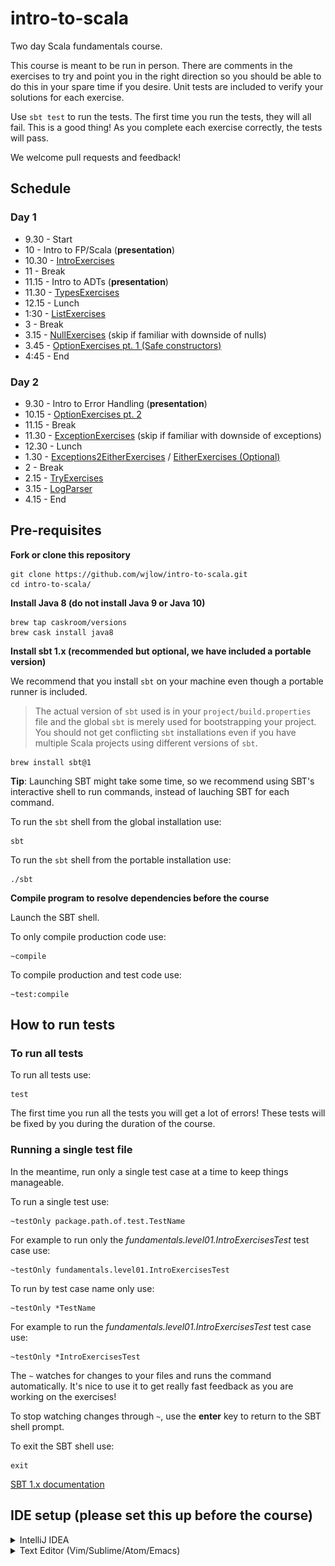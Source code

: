 # intro-to-scala

Two day Scala fundamentals course.

This course is meant to be run in person. There are comments in the exercises to try and point you in the right direction so you should be able to do this in your spare time if you desire. Unit tests are included to verify your solutions for each exercise.

Use `sbt test` to run the tests. The first time you run the tests, they will all fail. This is a good thing! As you complete each exercise correctly, the tests will pass.

We welcome pull requests and feedback!

## Schedule

### Day 1

* 9.30 - Start
* 10 - Intro to FP/Scala (__presentation__)
* 10.30 - [IntroExercises](src/main/scala/fundamentals/level01/IntroExercises.scala)
* 11 - Break
* 11.15 - Intro to ADTs (__presentation__)
* 11.30 - [TypesExercises](src/main/scala/fundamentals/level02/TypesExercises.scala)
* 12.15 - Lunch
* 1:30 - [ListExercises](src/main/scala/fundamentals/level02/ListExercises.scala)
* 3 - Break
* 3.15 - [NullExercises](src/main/scala/fundamentals/level03/NullExercises.scala) (skip if familiar with downside of nulls)
* 3.45 - [OptionExercises pt. 1 (Safe constructors)](src/main/scala/fundamentals/level03/OptionExercises1.scala)
* 4:45 - End

### Day 2

* 9.30 - Intro to Error Handling (__presentation__)
* 10.15 - [OptionExercises pt. 2](src/main/scala/fundamentals/level03/OptionExercises2.scala)
* 11.15 - Break
* 11.30 - [ExceptionExercises](src/main/scala/fundamentals/level03/ExceptionExercises.scala) (skip if familiar with downside of exceptions)
* 12.30 - Lunch
* 1.30 - [Exceptions2EitherExercises](src/main/scala/fundamentals/level03/Exceptions2EitherExercises.scala) / [EitherExercises (Optional)](src/main/scala/fundamentals/level03/EitherExercises.scala)
* 2 - Break
* 2.15 - [TryExercises](src/main/scala/fundamentals/level03/TryExercises.scala)
* 3.15 - [LogParser](src/main/scala/fundamentals/level04/LogParser.scala)
* 4.15 - End

## Pre-requisites

**Fork or clone this repository**

```
git clone https://github.com/wjlow/intro-to-scala.git
cd intro-to-scala/
```

**Install Java 8 (do not install Java 9 or Java 10)**

```
brew tap caskroom/versions
brew cask install java8
```

**Install sbt 1.x (recommended but optional, we have included a portable version)**

We recommend that you install `sbt` on your machine even though a portable runner is included.

> The actual version of `sbt` used is in your `project/build.properties` file and the global `sbt` is merely used for bootstrapping your project. You should not get conflicting `sbt` installations even if you have multiple Scala projects using different versions of `sbt`.

```
brew install sbt@1
```

__Tip__: Launching SBT might take some time, so we recommend using SBT's interactive shell to run commands, instead of lauching SBT for each command.

To run the `sbt` shell from the global installation use:

```
sbt
```

To run the `sbt` shell from the portable installation use:

```
./sbt
```

**Compile program to resolve dependencies before the course**

Launch the SBT shell.

To only compile production code use:

```
~compile
```

To compile production and test code use:

```
~test:compile
```

## How to run tests

### To run all tests

To run all tests use:

```
test
```

The first time you run all the tests you will get a lot of errors! These tests will be fixed by you during the duration of the course.

### Running a single test file

In the meantime, run only a single test case at a time to keep things manageable.

To run a single test use:

```
~testOnly package.path.of.test.TestName
```


For example to run only the _fundamentals.level01.IntroExercisesTest_ test case use:

```
~testOnly fundamentals.level01.IntroExercisesTest
```

To run by test case name only use:

```
~testOnly *TestName
```

For example to run the _fundamentals.level01.IntroExercisesTest_ test case use:

```
~testOnly *IntroExercisesTest
```


The `~` watches for changes to your files and runs the command automatically. It's nice to use it to get really fast feedback as you are working on the exercises!

To stop watching changes through `~`, use the __enter__ key to return to the SBT shell prompt.

To exit the SBT shell use:

```
exit
```

[SBT 1.x documentation](https://www.scala-sbt.org/1.x/docs/index.html)

## IDE setup (please set this up before the course)

<details><summary>IntelliJ IDEA</summary>

![intellij](intellij.png)

<p>

1. [Download IntelliJ (free Community edition is fine)](https://www.jetbrains.com/idea/download/#section=mac)

2. Install and open IntelliJ

3. If running IntelliJ for the very first time, it might ask you what plugin you want to install. Select _Scala_, otherwise install manually: _Configure -> Plugins -> Browse Repositories -> Scala_

4. Restart IntelliJ to activate the plugin

5. Open IntelliJ and open this project: _Open -> Select directory where project is in_

6. Wait for IntelliJ to download dependencies (this might take a while)

7. Compile project with Command+F9

8. You can run individual tests by right-clicking and then selecting _Run ...ExercisesTest_

Tips:

* Use Command+P inside the argument of a function to see what type the argument needs to be.

* Use Control+Shift+P to find out the type of a highlighted expression. 

</p></details>

<details><summary>Text Editor (Vim/Sublime/Atom/Emacs)</summary>

![text editor](sublime.png)

<p>

1. Open the current directory in an editor of your choice.

2. Open the SBT shell in a terminal window.

3. Compiling - See SBT instructions on how to compile code.

4. Running Tests - See SBT instructions on how to run tests.

5. Looking up Scala API - You can also search through the [Scala APIs](https://www.scala-lang.org/api/current/) to find any necessary methods.

![scala api browser](scala-api.png)
 
</p></details>
